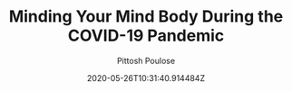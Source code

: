 ---
aliases: /infographics/minding-your-mind-body-during-the-covid-19-pandemic
archetype: curate-infographics
author:
- Pittosh Poulose
basePath: /communities/pandemic/infographics/
breadcrumbLinks:
- /
- /communities/
- /communities/pandemic/
- /communities/pandemic/infographics
- '#'
breadcrumbs:
- Home
- Communities
- Pandemic Community
- Infographics
- Minding Your Mind Body During the COVID-19 Pandemic
categories: []
contentCategories: medigy-pandemic-infographics
date: '2020-05-26T10:31:40.914484Z'
description: ''
featuredImage:
  alt: Minding Your Mind Body During the COVID-19 Pandemic
  format: JPEG
  href: d36035bb-893a-5ade-8682-e236a10185fa-featuredImage.jpeg
  size:
  - 750
  - 4873
  valid: true
  workPackage: 2411
  wpAttachment:
    fileName: Curated_Featured_Image.jpg
    link: /api/v3/attachments/6517/content
id: 2411
identifier: Pandemic Community
link:
  brand: medigy.com
  href: www.medigy.com
  original: www.medigy.com
mastHead: Pandemic Community CoP
mdName: d36035bb-893a-5ade-8682-e236a10185fa
openProjectCustomFields:
  cleanUrl: www.medigy.com
  sourceUrl: www.medigy.com
openProjectWorkPackageType: Infographics
owlType: Medigy Communities
searchCategory: Infographics
slug: medigy-minding-your-mind-body-during-the-covid-19-pandemic
source: open-project-curations
status: ''
sub: infographics
tags:
- infographics
title: Minding Your Mind Body During the COVID-19 Pandemic
type: communities/medigy-pandemic
---